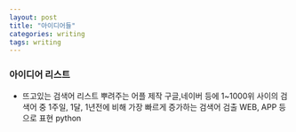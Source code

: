 ```yaml
---
layout: post
title: "아이디어들"
categories: writing
tags: writing
---
```


### 아이디어 리스트
* 뜨고있는 검색어 리스트 뿌려주는 어플 제작
  구글,네이버 등에 1~1000위 사이의 검색어 중 1주일, 1달, 1년전에 비해 가장 빠르게 증가하는 검색어 검출
  WEB, APP 등으로 표현 
  python
